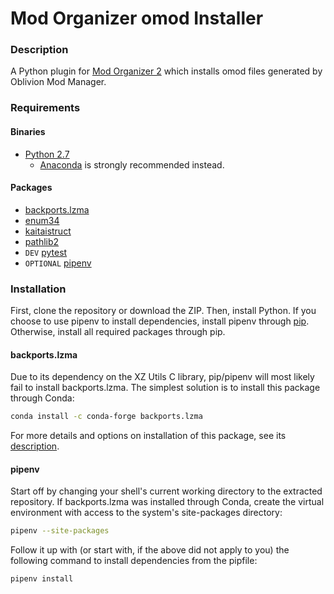 # Mod Organizer omod Installer
### Description
A Python plugin for
[Mod Organizer 2](https://github.com/Modorganizer2/modorganizer) which installs
omod files generated by Oblivion Mod Manager.

### Requirements
#### Binaries
* [Python 2.7](https://www.python.org/downloads/)
    * [Anaconda](https://www.anaconda.com/download/) is strongly recommended
    instead.

#### Packages
* [backports.lzma](https://pypi.org/project/backports.lzma/)
* [enum34](https://pypi.org/project/enum34/)
* [kaitaistruct](https://kaitai.io/)
* [pathlib2](https://pypi.org/project/pathlib2/)
* `DEV` [pytest](https://docs.pytest.org/en/latest/)
* `OPTIONAL` [pipenv](https://docs.pipenv.org/)

### Installation
First, clone the repository or download the ZIP. Then, install Python. If you
choose to use pipenv to install dependencies, install pipenv through
[pip](https://pip.pypa.io/en/stable/quickstart/). Otherwise, install all
required packages through pip.

#### backports.lzma
Due to its dependency on the XZ Utils C library, pip/pipenv will most likely
fail to install backports.lzma. The simplest solution is to install this package
through Conda:

```bash
conda install -c conda-forge backports.lzma
```

For more details and options on installation of this package, see its
[description](https://pypi.org/project/backports.lzma/#installation).

#### pipenv
Start off by changing your shell's current working directory to the extracted
repository. If backports.lzma was installed through Conda, create the virtual
environment with access to the system's site-packages directory:

```bash
pipenv --site-packages
```

Follow it up with (or start with, if the above did not apply to you) the
following command to install dependencies from the pipfile:

```bash
pipenv install
```
